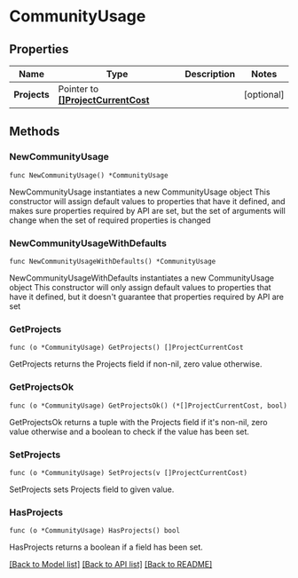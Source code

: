 # CommunityUsage

## Properties

Name | Type | Description | Notes
------------ | ------------- | ------------- | -------------
**Projects** | Pointer to [**[]ProjectCurrentCost**](ProjectCurrentCost.md) |  | [optional] 

## Methods

### NewCommunityUsage

`func NewCommunityUsage() *CommunityUsage`

NewCommunityUsage instantiates a new CommunityUsage object
This constructor will assign default values to properties that have it defined,
and makes sure properties required by API are set, but the set of arguments
will change when the set of required properties is changed

### NewCommunityUsageWithDefaults

`func NewCommunityUsageWithDefaults() *CommunityUsage`

NewCommunityUsageWithDefaults instantiates a new CommunityUsage object
This constructor will only assign default values to properties that have it defined,
but it doesn't guarantee that properties required by API are set

### GetProjects

`func (o *CommunityUsage) GetProjects() []ProjectCurrentCost`

GetProjects returns the Projects field if non-nil, zero value otherwise.

### GetProjectsOk

`func (o *CommunityUsage) GetProjectsOk() (*[]ProjectCurrentCost, bool)`

GetProjectsOk returns a tuple with the Projects field if it's non-nil, zero value otherwise
and a boolean to check if the value has been set.

### SetProjects

`func (o *CommunityUsage) SetProjects(v []ProjectCurrentCost)`

SetProjects sets Projects field to given value.

### HasProjects

`func (o *CommunityUsage) HasProjects() bool`

HasProjects returns a boolean if a field has been set.


[[Back to Model list]](../README.md#documentation-for-models) [[Back to API list]](../README.md#documentation-for-api-endpoints) [[Back to README]](../README.md)



